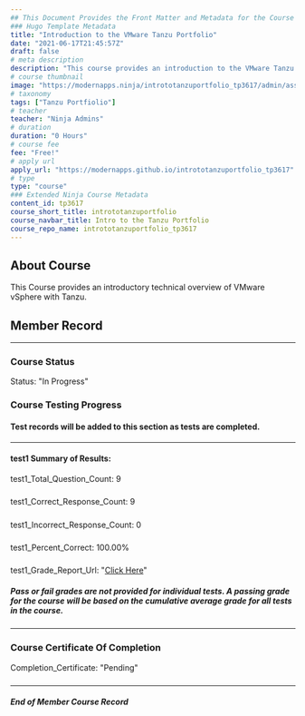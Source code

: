 ```yaml
---
## This Document Provides the Front Matter and Metadata for the Course Information page used in the modernapps.ninja homepage and the member profile page.
### Hugo Template Metadata
title: "Introduction to the VMware Tanzu Portfolio"
date: "2021-06-17T21:45:57Z"
draft: false
# meta description
description: "This course provides an introduction to the VMware Tanzu Portfolio"
# course thumbnail
image: "https://modernapps.ninja/intrototanzuportfolio_tp3617/admin/assets/images/intrototanzuportfolio_tp3617.jpg"
# taxonomy
tags: ["Tanzu Portfiolio"]
# teacher
teacher: "Ninja Admins"
# duration
duration: "0 Hours"
# course fee
fee: "Free!"
# apply url
apply_url: "https://modernapps.github.io/intrototanzuportfolio_tp3617"
# type
type: "course"
### Extended Ninja Course Metadata
content_id: tp3617
course_short_title: intrototanzuportfolio
course_navbar_title: Intro to the Tanzu Portfolio
course_repo_name: intrototanzuportfolio_tp3617
---  
```

  

## About Course

This Course provides an introductory technical overview of VMware vSphere with Tanzu.

## Member Record  
---  
  
  
### Course Status  

Status: "In Progress"  

### Course Testing Progress  
#### Test records will be added to this section as tests are completed.
  
---  
#### test1 Summary of Results:  
test1_Total_Question_Count: 9
#####  
test1_Correct_Response_Count: 9
#####  
test1_Incorrect_Response_Count: 0
#####  
test1_Percent_Correct: 100.00%
#####  
test1_Grade_Report_Url: "[Click Here](https://github.com/modernappsninjas/dbmathis/blob/main/static/userdata/courses/intrototanzuportfolio_tp3617/grade_report.pr40.test1.md)"
##### Pass or fail grades are not provided for individual tests. A passing grade for the course will be based on the cumulative average grade for all tests in the course.  
  
---  
### Course Certificate Of Completion

Completion_Certificate: "Pending"  
#####
---
##### End of Member Course Record
